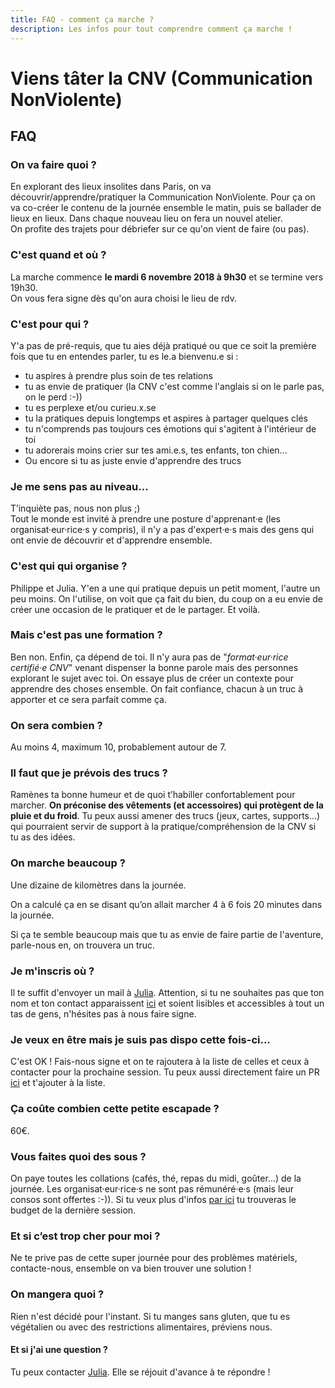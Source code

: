 ```yaml
---
title: FAQ - comment ça marche ?
description: Les infos pour tout comprendre comment ça marche !
---
```


# Viens tâter la CNV (Communication NonViolente)

## FAQ

### On va faire quoi ?

En explorant des lieux insolites dans Paris, on va découvrir/apprendre/pratiquer la Communication NonViolente. Pour ça on va co-créer le contenu de la journée ensemble le matin, puis se ballader de lieux en lieux.  Dans chaque nouveau lieu on fera un nouvel atelier.  
On profite des trajets pour débriefer sur ce qu'on vient de faire (ou pas).

### C'est quand et où ?

La marche commence **le mardi 6 novembre 2018 à 9h30** et se termine vers 19h30.  
On vous fera signe dès qu'on aura choisi le lieu de rdv.

### C'est pour qui ?

Y'a pas de pré-requis, que tu aies déjà pratiqué ou que ce soit la première fois que tu en entendes parler, tu es le.a bienvenu.e si :
- tu aspires à prendre plus soin de tes relations
- tu as envie de pratiquer (la CNV c'est comme l'anglais si on le parle pas, on le perd :-))
- tu es perplexe et/ou curieu.x.se
- tu la pratiques depuis longtemps et aspires à partager quelques clés
- tu n'comprends pas toujours ces émotions qui s'agitent à l'intérieur de toi 
- tu adorerais moins crier sur tes ami.e.s, tes enfants, ton chien... 
- Ou encore si tu as juste envie d'apprendre des trucs 

### Je me sens pas au niveau…

T’inquiète pas, nous non plus ;)  
Tout le monde est invité à prendre une posture d'apprenant·e (les organisat·eur·rice·s y compris), il n'y a pas d'expert·e·s mais des gens qui ont envie de découvrir et d'apprendre ensemble.

### C'est qui qui organise ?

Philippe et Julia. Y'en a une qui pratique depuis un petit moment, l'autre un peu moins.
On l'utilise, on voit que ça fait du bien, du coup on a eu envie de créer une occasion de le pratiquer et de le partager.
Et voilà.

### Mais c'est pas une formation ?

Ben non. Enfin, ça dépend de toi. Il n'y aura pas de "*format·eur·rice certifié·e CNV*" venant dispenser la bonne parole mais des personnes explorant le sujet avec toi. On essaye plus de créer un contexte pour apprendre des choses ensemble. On fait confiance, chacun à un truc à apporter et ce sera parfait comme ça.

### On sera combien ?

Au moins 4, maximum 10, probablement autour de 7.

### Il faut que je prévois des trucs ?

Ramènes ta bonne humeur et de quoi t’habiller confortablement pour marcher. **On préconise des vêtements (et accessoires) qui protègent de la pluie et du froid**. Tu peux aussi amener des trucs (jeux, cartes, supports...) qui pourraient servir de support à la pratique/compréhension de la CNV si tu as des idées.

### On marche beaucoup ?

Une dizaine de kilomètres dans la journée.

On a calculé ça en se disant qu’on allait marcher 4 à 6 fois 20 minutes dans la journée.

Si ça te semble beaucoup mais que tu as envie de faire partie de l'aventure, parle-nous en, on trouvera un truc.

### Je m'inscris où ?
Il te suffit d'envoyer un mail à [Julia](mailto:julia.barbelane@gmail.com).
Attention, si tu ne souhaites pas que ton nom et ton contact apparaissent [ici](https://github.com/walkingdev/cnv/blob/master/v-75/inscriptions.md) et soient lisibles et accessibles à tout un tas de gens, n'hésites pas à nous faire signe.

### Je veux en être mais je suis pas dispo cette fois-ci...
C'est OK ! Fais-nous signe et on te rajoutera à la liste de celles et ceux à contacter pour la prochaine session. Tu peux aussi directement faire un PR [ici](https://github.com/walkingdev/cnv/blob/master/v-34-2/inscriptions.md) et t'ajouter à la liste. 

### Ça coûte combien cette petite escapade ?

60€. 

### Vous faites quoi des sous ?

On paye toutes les collations (cafés, thé, repas du midi, goûter...) de la journée. Les organisat·eur·rice·s ne sont pas rémunéré·e·s (mais leur consos sont offertes :-)). Si tu veux plus d'infos [par ici](http://walkingdev.fr/#walkingdev/cnv/blob/master/v-75/budget.md) tu trouveras le budget de la dernière session. 

### Et si c’est trop cher pour moi ?

Ne te prive pas de cette super journée pour des problèmes matériels, contacte-nous, ensemble on va bien trouver une solution !

### On mangera quoi ?

Rien n'est décidé pour l'instant. Si tu manges sans gluten, que tu es végétalien ou avec des restrictions alimentaires, préviens nous.

#### Et si j'ai une question ?

Tu peux contacter [Julia](mailto:julia.barbelane@gmail.com). Elle se réjouit d'avance à te répondre !
